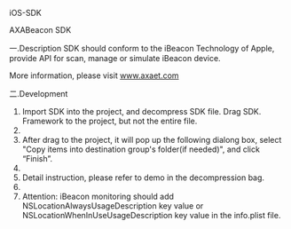 iOS-SDK

AXABeacon SDK

一.Description
SDK should conform to the iBeacon Technology of Apple, provide API for scan, manage or simulate iBeacon device. 

More information, please visit www.axaet.com

二.Development
1. Import SDK into the project, and decompress SDK file. Drag SDK. Framework to the project, but not the entire file.
2. 
2. After drag to the project, it will pop up the following dialong box, select "Copy items into destination group's folder(if needed)", and click “Finish”.
3. 
3. Detail instruction, please refer to demo in the decompression bag. 
4. 
4. Attention: iBeacon monitoring should add NSLocationAlwaysUsageDescription key value or NSLocationWhenInUseUsageDescription key value in the info.plist file.

